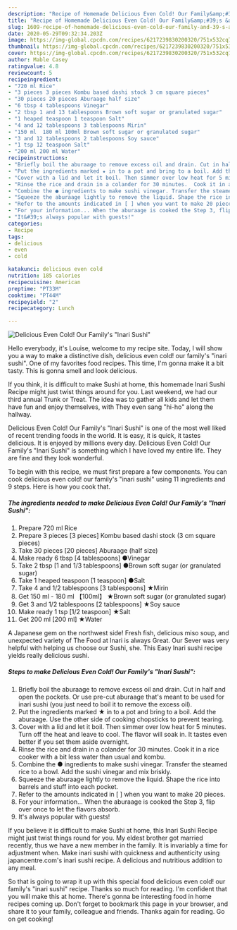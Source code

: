 ```yaml
---
description: "Recipe of Homemade Delicious Even Cold! Our Family&amp;#39;s &amp;#34;Inari Sushi&amp;#34;"
title: "Recipe of Homemade Delicious Even Cold! Our Family&amp;#39;s &amp;#34;Inari Sushi&amp;#34;"
slug: 1609-recipe-of-homemade-delicious-even-cold-our-family-and-39-s-and-34-inari-sushi-and-34
date: 2020-05-29T09:32:34.203Z
image: https://img-global.cpcdn.com/recipes/6217239830200320/751x532cq70/delicious-even-cold-our-familys-inari-sushi-recipe-main-photo.jpg
thumbnail: https://img-global.cpcdn.com/recipes/6217239830200320/751x532cq70/delicious-even-cold-our-familys-inari-sushi-recipe-main-photo.jpg
cover: https://img-global.cpcdn.com/recipes/6217239830200320/751x532cq70/delicious-even-cold-our-familys-inari-sushi-recipe-main-photo.jpg
author: Mable Casey
ratingvalue: 4.8
reviewcount: 5
recipeingredient:
- "720 ml Rice"
- "3 pieces 3 pieces Kombu based dashi stock 3 cm square pieces"
- "30 pieces 20 pieces Aburaage half size"
- "6 tbsp 4 tablespoons Vinegar"
- "2 tbsp 1 and 13 tablespoons Brown soft sugar or granulated sugar"
- "1 heaped teaspoon 1 teaspoon Salt"
- "4 and 12 tablespoons 3 tablespoons Mirin"
- "150 ml  180 ml 100ml Brown soft sugar or granulated sugar"
- "3 and 12 tablespoons 2 tablespoons Soy sauce"
- "1 tsp 12 teaspoon Salt"
- "200 ml 200 ml Water"
recipeinstructions:
- "Briefly boil the aburaage to remove excess oil and drain. Cut in half and open the pockets. Or use pre-cut aburaage that&#39;s meant to be used for inari sushi (you just need to boil it to remove the excess oil)."
- "Put the ingredients marked ★ in to a pot and bring to a boil. Add the aburaage. Use the other side of cooking chopsticks to prevent tearing."
- "Cover with a lid and let it boil. Then simmer over low heat for 5 minutes. Turn off the heat and leave to cool. The flavor will soak in. It tastes even better if you set them aside overnight."
- "Rinse the rice and drain in a colander for 30 minutes.  Cook it in a rice cooker with a bit less water than usual and kombu."
- "Combine the ● ingredients to make sushi vinegar. Transfer the steamed rice to a bowl. Add the sushi vinegar and mix briskly."
- "Squeeze the aburaage lightly to remove the liquid. Shape the rice into barrels and stuff into each pocket."
- "Refer to the amounts indicated in [ ] when you want to make 20 pieces."
- "For your information... When the aburaage is cooked the Step 3, flip over once to let the flavors absorb."
- "It&#39;s always popular with guests!"
categories:
- Recipe
tags:
- delicious
- even
- cold

katakunci: delicious even cold 
nutrition: 185 calories
recipecuisine: American
preptime: "PT33M"
cooktime: "PT44M"
recipeyield: "2"
recipecategory: Lunch

---
```



![Delicious Even Cold! Our Family&#39;s &#34;Inari Sushi&#34;](https://img-global.cpcdn.com/recipes/6217239830200320/751x532cq70/delicious-even-cold-our-familys-inari-sushi-recipe-main-photo.jpg)

Hello everybody, it's Louise, welcome to my recipe site. Today, I will show you a way to make a distinctive dish, delicious even cold! our family&#39;s &#34;inari sushi&#34;. One of my favorites food recipes. This time, I'm gonna make it a bit tasty. This is gonna smell and look delicious.

If you think, it is difficult to make Sushi at home, this homemade Inari Sushi Recipe might just twist things around for you. Last weekend, we had our third annual Trunk or Treat. The idea was to gather all kids and let them have fun and enjoy themselves, with They even sang &#34;hi-ho&#34; along the hallway.

Delicious Even Cold! Our Family&#39;s &#34;Inari Sushi&#34; is one of the most well liked of recent trending foods in the world. It is easy, it is quick, it tastes delicious. It is enjoyed by millions every day. Delicious Even Cold! Our Family&#39;s &#34;Inari Sushi&#34; is something which I have loved my entire life. They are fine and they look wonderful.


To begin with this recipe, we must first prepare a few components. You can cook delicious even cold! our family&#39;s &#34;inari sushi&#34; using 11 ingredients and 9 steps. Here is how you cook that.

<!--inarticleads1-->

##### The ingredients needed to make Delicious Even Cold! Our Family&#39;s &#34;Inari Sushi&#34;:

1. Prepare 720 ml Rice
1. Prepare 3 pieces [3 pieces] Kombu based dashi stock (3 cm square pieces)
1. Take 30 pieces [20 pieces] Aburaage (half size)
1. Make ready 6 tbsp [4 tablespoons] ●Vinegar
1. Take 2 tbsp [1 and 1/3 tablespoons] ●Brown soft sugar (or granulated sugar)
1. Take 1 heaped teaspoon [1 teaspoon] ●Salt
1. Take 4 and 1/2 tablespoons [3 tablespoons] ★Mirin
1. Get 150 ml - 180 ml 【100ml】 ★Brown soft sugar (or granulated sugar)
1. Get 3 and 1/2 tablespoons [2 tablespoons] ★Soy sauce
1. Make ready 1 tsp [1/2 teaspoon] ★Salt
1. Get 200 ml [200 ml] ★Water


A Japanese gem on the northwest side! Fresh fish, delicious miso soup, and unexpected variety of The Food at Inari is always Great. Our Sever was very helpful with helping us choose our Sushi, she. This Easy Inari sushi recipe yields really delicious sushi. 

<!--inarticleads2-->

##### Steps to make Delicious Even Cold! Our Family&#39;s &#34;Inari Sushi&#34;:

1. Briefly boil the aburaage to remove excess oil and drain. Cut in half and open the pockets. Or use pre-cut aburaage that&#39;s meant to be used for inari sushi (you just need to boil it to remove the excess oil).
1. Put the ingredients marked ★ in to a pot and bring to a boil. Add the aburaage. Use the other side of cooking chopsticks to prevent tearing.
1. Cover with a lid and let it boil. Then simmer over low heat for 5 minutes. Turn off the heat and leave to cool. The flavor will soak in. It tastes even better if you set them aside overnight.
1. Rinse the rice and drain in a colander for 30 minutes.  Cook it in a rice cooker with a bit less water than usual and kombu.
1. Combine the ● ingredients to make sushi vinegar. Transfer the steamed rice to a bowl. Add the sushi vinegar and mix briskly.
1. Squeeze the aburaage lightly to remove the liquid. Shape the rice into barrels and stuff into each pocket.
1. Refer to the amounts indicated in [ ] when you want to make 20 pieces.
1. For your information... When the aburaage is cooked the Step 3, flip over once to let the flavors absorb.
1. It&#39;s always popular with guests!


If you believe it is difficult to make Sushi at home, this Inari Sushi Recipe might just twist things round for you. My eldest brother got married recently, thus we have a new member in the family. It is invariably a time for adjustment when. Make inari sushi with quickness and authenticity using japancentre.com&#39;s inari sushi recipe. A delicious and nutritious addition to any meal. 

So that is going to wrap it up with this special food delicious even cold! our family&#39;s &#34;inari sushi&#34; recipe. Thanks so much for reading. I'm confident that you will make this at home. There's gonna be interesting food in home recipes coming up. Don't forget to bookmark this page in your browser, and share it to your family, colleague and friends. Thanks again for reading. Go on get cooking!
